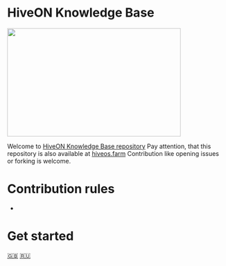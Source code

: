 # HiveON Knowledge Base

<img
  src="https://github.com/minershive/hiveon-kb/raw/master/images/logo.svg?sanitize=true" data-canonical-src="https://github.com/minershive/hiveon-kb/raw/master/images/logo.svg"
  width="400"
  height="250"
/>

Welcome to [HiveON Knowledge Base repository](https://github.com/minershive/hiveon-kb)
Pay attention, that this repository is also available at [hiveos.farm](http://hiveos.farm/knowledge-base)
Сontribution like opening issues or forking is welcome.

# Сontribution rules

-

# Get started

[🇬🇧](knowledge-base.md#hiveon-kb)
[🇷🇺](knowledge-base_ru.md#hiveon-kb)
